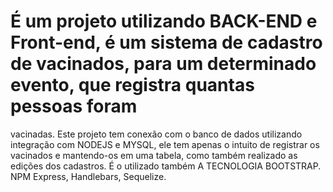 # É um projeto utilizando BACK-END  e Front-end, é um sistema de cadastro de vacinados, para um determinado evento, que registra quantas pessoas foram
vacinadas.
Este projeto tem conexão com o banco de dados utilizando integração com NODEJS e MYSQL, ele tem apenas o intuito de registrar os vacinados e mantendo-os em uma tabela, como também realizado as edições dos cadastros. É o utilizado também A TECNOLOGIA BOOTSTRAP. NPM Express, Handlebars, Sequelize.
